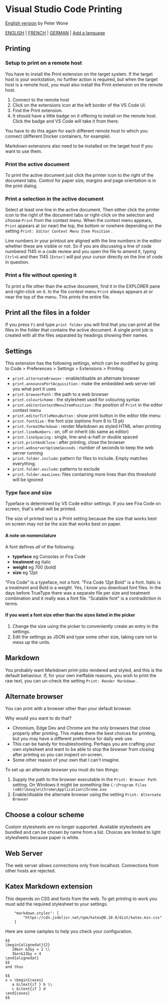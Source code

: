 # Visual Studio Code Printing

[English version](https://github.com/PeterWone/vsc-print) by Peter Wone

[ENGLISH](manual.md) | [FRENCH](manual.fra.md) | [GERMAN](manual.deu.md) | [Add a language](how-to-add-a-language.md)

## Printing

### Setup to print on a remote host

You have to install the Print extension on the target system. If the target host is your workstation, no further action is required, but when the target host is a remote host, you must also install the Print extension on the remote host. 

1. Connect to the remote host
2. Click on the extensions icon at the left border of the VS Code UI. 
3. Find the Print extension. 
4. It should have a little badge on it offering to install on the remote host. Click the badge and VS Code will take it from there.

You have to do this again for each different remote host to which you connect (different Docker containers, for example).

Markdown extensions also need to be installed on the target host if you want to use them.

### Print the active document

To print the active document just click the printer icon to the right of the document tabs. Control for paper size, margins and page orientation is in the print dialog.

### Print a selection in the active document

Select at least one line in the active document. Then either click the printer icon to the right of the document tabs or right-click on the selection and choose `Print` from the context menu. When the context menu appears, `Print` appears at (or near) the top, the bottom or nowhere depending on the setting `Print: Editor Context Menu Item Position` .

Line numbers in your printout are aligned with the line numbers in the editor whether these are visible or not. So if you are discussing a line of code numbered 1145 in a code review and you open the file to amend it, typing `Ctrl+G` and then 1145 `[Enter]` will put your cursor directly on the line of code in question.

### Print a file without opening it

To print a file other than the active document, find it in the EXPLORER pane and right-click on it. In the file context menu `Print` always appears at or near the top of the menu. This prints the entire file.

## Print all the files in a folder
If you press `F1` and type `print folder` you will find that you can print all the files in the folder that contains the active document. A single print job is created with all the files separated by headings showing their names.

## Settings

This extension has the following settings, which can be modified by going to Code > Preferences > Settings > Extensions > Printing:

* `print.alternateBrowser` : enable/disable an alternate browser
* `print.announcePortAcquisition` : make the embedded web server tell you what port it uses
* `print.browserPath` : the path to a web browser
* `print.colourScheme` : the stylesheet used for colouring syntax
* `print.editorContextMenuItemPosition` : the position of `Print` in the editor context menu
* `print.editorTitleMenuButton` : show print button in the editor title menu
* `print.fontSize` : the font size (options from 6 to 13 pt)
* `print.formatMarkdown` : render Markdown as styled HTML when printing
* `print.lineNumbers` : on, off or inherit (do same as editor)
* `print.lineSpacing` : single, line-and-a-half or double spaced
* `print.printAndClose` : after printing, close the browser
* `print.webserverUptimeSeconds` : number of seconds to keep the web server running
* `print.folder.include`: pattern for files to include. Empty matches everything.
* `print.folder.exclude`: patterns to exclude
* `print.folder.maxLines`: files containing more lines than this threshold will be ignored

### Type face and size

Typeface is determined by VS Code editor settings. If you see Fira Code on screen, that's what will be printed. 

The _size_ of printed text is a Print setting because the size that works best on screen may not be the size that works best on paper. 

#### A note on nomenclature

A font defines *all* of the following:
* **typeface** eg Consolas or Fira Code
* **treatment** eg italic
* **weight** eg 700 (bold)
* **size** eg 12pt

"Fira Code" is a typeface, not a font. "Fira Code 12pt Bold" is a font. Italic is a _treatment_ and Bold is a _weight_. Yes, I know you download font files. In the days before TrueType there was a separate file per size and treatment combination and it really was a font file. "Scalable font" is a contradiction in terms. 

#### If you want a font size other than the sizes listed in the picker
1. Change the size using the picker to conveniently create an entry in the settings.
2. Edit the settings as JSON and type some other size, taking care not to mess up the units.

## Markdown

You probably want Markdown print-jobs rendered and styled, and this is the default behaviour. If, for your own ineffable reasons, you wish to print the raw text, you can un-check the setting `Print: Render Markdown` .

## Alternate browser

You can print with a browser other than your default browser.

Why would you want to do that?

* Chromium, Edge Dev and Chrome are the only browsers that close properly after printing. This makes them the best choices for printing, but you may have a different preference for daily web use.
* This can be handy for troubleshooting. Perhaps you are crafting your own stylesheet and want to be able to stop the browser from closing after printing so you can inspect on-screen.
* Some other reason of your own that I can't imagine.

To set up an alternate browser you must do two things:

1. Supply the path to the browser executable in the `Print: Browser Path` setting. On Windows it might be something like `C:\Program Files (x86)\Google\Chrome\Application\Chrome.exe`
1. Enable/disable the alternate browser using the setting `Print: Alternate Browser`

## Choose a colour scheme

Custom stylesheets are no longer supported. Available stylesheets are bundled and can be chosen by name from a list. Choices are limited to light stylesheets because paper is white.

## Web Server

The web server allows connections only from localhost.  Connections from other hosts are rejected.

## Katex Markdown extension
This depends on CSS and fonts from the web. To get printing to work you must add the required stylesheet to your settings.

		"markdown.styles": [
			"https://cdn.jsdelivr.net/npm/katex@0.10.0/dist/katex.min.css"
		]

Here are some samples to help you check your configuration.
```
$$
\begin{alignedat}{2}
   10&x+ &3&y = 2 \\
   3&x+&13&y = 4
\end{alignedat}
$$
and thus

$$
x = \begin{cases}
   a &\text{if } b \\
   c &\text{if } d
\end{cases}
$$
```
